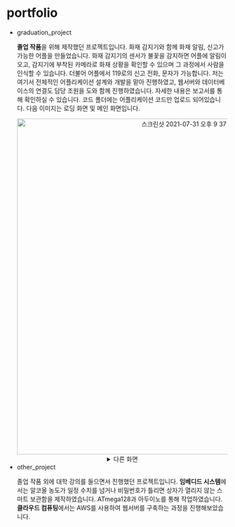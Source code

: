 # portfolio
<ul>
  <li>graduation_project
    <p><b>졸업 작품</b>을 위해 제작했던 프로젝트입니다. 화재 감지기와 함께 화재 알림, 신고가 가능한 어플을 만들었습니다. 화재 감지기의 센서가 불꽃을 감지하면 어플에 알림이 오고, 감지기에 부착된 카메라로 화재 상황을 확인할 수 있으며 그 과정에서 사람을 인식할 수 있습니다. 더불어 어플에서 119로의 신고 전화, 문자가 가능합니다. 저는 여기서 전체적인 어플리케이션 설계와 개발을 맡아 진행하였고, 웹서버와 데이터베이스의 연결도 담당 조원을 도와 함께 진행하였습니다. 자세한 내용은 보고서를 통해 확인하실 수 있습니다. 코드 폴더에는 어플리케이션 코드만 업로드 되어있습니다. 다음 이미지는 로딩 화면 및 메인 화면입니다.</p>
    <div align="center">
      <img width="766" alt="스크린샷 2021-07-31 오후 9 37 50" src="https://user-images.githubusercontent.com/84768491/127740155-6ed468f6-00b3-431f-8694-fc5915561afa.png">
      <details markdown="1">
        <summary>다른 화면</summary>
        <img width="308" alt="스크린샷 2021-07-31 오후 9 39 41" src="https://user-images.githubusercontent.com/84768491/127740154-c18521eb-90ed-4d47-b2d7-8fc43945cefa.png">
        <p>사용자 정보 저장 화면</p>
        <img width="512" alt="스크린샷 2021-07-31 오후 9 40 38" src="https://user-images.githubusercontent.com/84768491/127740150-da338d2e-1dd1-44ea-a630-c45b58bf57dc.png">
        <p>화재 감지 시 수신되는 알림</p>
        <img width="888" alt="스크린샷 2021-07-31 오후 9 40 09" src="https://user-images.githubusercontent.com/84768491/127740153-386fef30-836f-4da7-bdea-da09d06f88d5.png">
        <p>전화 및 문자 신고 화면과 기능 스크린샷</p>
      </details>
    </div>
  </li>
  <li>other_project
    <p>졸업 작품 외에 대학 강의를 들으면서 진행했던 프로젝트입니다. <b>임베디드 시스템</b>에서는 알코올 농도가 일정 수치를 넘거나 비밀번호가 틀리면 상자가 열리지 않는 스마트 보관함을 제작하였습니다. ATmega128과 아두이노를 통해 작업하였습니다. <b>클라우드 컴퓨팅</b>에서는 AWS를 사용하여 웹서버를 구축하는 과정을 진행해보았습니다.</p>
</ul>
